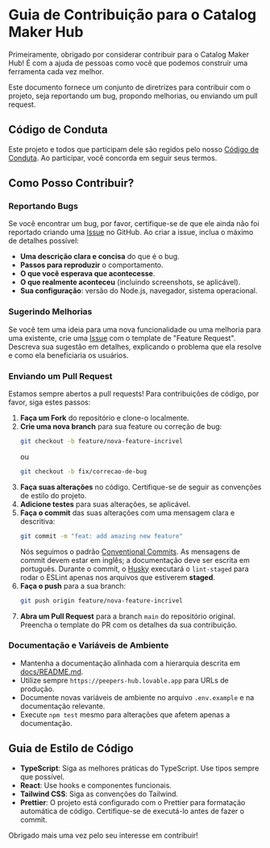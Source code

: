 # Guia de Contribuição para o Catalog Maker Hub

Primeiramente, obrigado por considerar contribuir para o Catalog Maker Hub! É com a ajuda de pessoas como você que podemos construir uma ferramenta cada vez melhor.

Este documento fornece um conjunto de diretrizes para contribuir com o projeto, seja reportando um bug, propondo melhorias, ou enviando um pull request.

## Código de Conduta

Este projeto e todos que participam dele são regidos pelo nosso [Código de Conduta](./CODE_OF_CONDUCT.md). Ao participar, você concorda em seguir seus termos.

## Como Posso Contribuir?

### Reportando Bugs

Se você encontrar um bug, por favor, certifique-se de que ele ainda não foi reportado criando uma [Issue](https://github.com/antoniovbraz/catalog-maker-hub/issues) no GitHub. Ao criar a issue, inclua o máximo de detalhes possível:

*   **Uma descrição clara e concisa** do que é o bug.
*   **Passos para reproduzir** o comportamento.
*   **O que você esperava que acontecesse**.
*   **O que realmente aconteceu** (incluindo screenshots, se aplicável).
*   **Sua configuração**: versão do Node.js, navegador, sistema operacional.

### Sugerindo Melhorias

Se você tem uma ideia para uma nova funcionalidade ou uma melhoria para uma existente, crie uma [Issue](https://github.com/antoniovbraz/catalog-maker-hub/issues) com o template de "Feature Request". Descreva sua sugestão em detalhes, explicando o problema que ela resolve e como ela beneficiaria os usuários.

### Enviando um Pull Request

Estamos sempre abertos a pull requests! Para contribuições de código, por favor, siga estes passos:

1.  **Faça um Fork** do repositório e clone-o localmente.
2.  **Crie uma nova branch** para sua feature ou correção de bug:
    ```bash
    git checkout -b feature/nova-feature-incrivel
    ```
    ou
    ```bash
    git checkout -b fix/correcao-de-bug
    ```
3.  **Faça suas alterações** no código. Certifique-se de seguir as convenções de estilo do projeto.
4.  **Adicione testes** para suas alterações, se aplicável.
5.  **Faça o commit** das suas alterações com uma mensagem clara e descritiva:
    ```bash
    git commit -m "feat: add amazing new feature"
    ```
    Nós seguimos o padrão [Conventional Commits](https://www.conventionalcommits.org/). As mensagens de commit devem estar em inglês; a documentação deve ser escrita em português.
    Durante o commit, o [Husky](https://typicode.github.io/husky) executará o `lint-staged` para rodar o ESLint apenas nos arquivos que estiverem **staged**.
6.  **Faça o push** para a sua branch:
    ```bash
    git push origin feature/nova-feature-incrivel
    ```
7.  **Abra um Pull Request** para a branch `main` do repositório original. Preencha o template do PR com os detalhes da sua contribuição.

### Documentação e Variáveis de Ambiente

- Mantenha a documentação alinhada com a hierarquia descrita em [docs/README.md](./docs/README.md).
- Utilize sempre `https://peepers-hub.lovable.app` para URLs de produção.
- Documente novas variáveis de ambiente no arquivo `.env.example` e na documentação relevante.
- Execute `npm test` mesmo para alterações que afetem apenas a documentação.

## Guia de Estilo de Código

*   **TypeScript**: Siga as melhores práticas do TypeScript. Use tipos sempre que possível.
*   **React**: Use hooks e componentes funcionais.
*   **Tailwind CSS**: Siga as convenções do Tailwind.
*   **Prettier**: O projeto está configurado com o Prettier para formatação automática de código. Certifique-se de executá-lo antes de fazer o commit.

Obrigado mais uma vez pelo seu interesse em contribuir!


